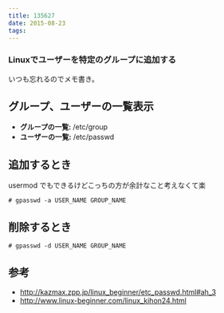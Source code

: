 ```yaml
---
title: 135627
date: 2015-08-23
tags:
---
```


### Linuxでユーザーを特定のグループに追加する

いつも忘れるのでメモ書き。

## グループ、ユーザーの一覧表示

- **グループの一覧:** /etc/group
- **ユーザーの一覧:** /etc/passwd

## 追加するとき

usermod でもできるけどこっちの方が余計なこと考えなくて楽

```
# gpasswd -a USER_NAME GROUP_NAME
```

## 削除するとき

```
# gpasswd -d USER_NAME GROUP_NAME
```

## 参考

- http://kazmax.zpp.jp/linux_beginner/etc_passwd.html#ah_3
- http://www.linux-beginner.com/linux_kihon24.html
